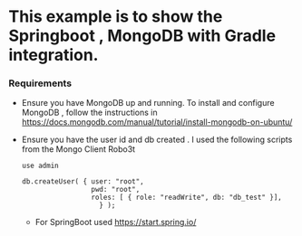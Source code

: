 # This example is to show the Springboot , MongoDB with Gradle integration. 

### Requirements
  * Ensure you have MongoDB up and running. To install and configure MongoDB , follow the instructions in https://docs.mongodb.com/manual/tutorial/install-mongodb-on-ubuntu/ 
  * Ensure you have the user id and db created . I used the following scripts from the Mongo Client 
    Robo3t    
    
    ```
    use admin

    db.createUser( { user: "root",
                     pwd: "root",
                     roles: [ { role: "readWrite", db: "db_test" }],
                       } );
    
    ```
    * For SpringBoot used https://start.spring.io/
    
